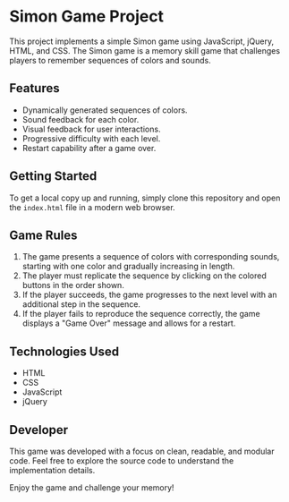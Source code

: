 # Simon Game Project

This project implements a simple Simon game using JavaScript, jQuery, HTML, and CSS. The Simon game is a memory skill game that challenges players to remember sequences of colors and sounds.

## Features

- Dynamically generated sequences of colors.
- Sound feedback for each color.
- Visual feedback for user interactions.
- Progressive difficulty with each level.
- Restart capability after a game over.

## Getting Started

To get a local copy up and running, simply clone this repository and open the `index.html` file in a modern web browser.

## Game Rules

1. The game presents a sequence of colors with corresponding sounds, starting with one color and gradually increasing in length.
2. The player must replicate the sequence by clicking on the colored buttons in the order shown.
3. If the player succeeds, the game progresses to the next level with an additional step in the sequence.
4. If the player fails to reproduce the sequence correctly, the game displays a "Game Over" message and allows for a restart.

## Technologies Used

- HTML
- CSS
- JavaScript
- jQuery

## Developer

This game was developed with a focus on clean, readable, and modular code. Feel free to explore the source code to understand the implementation details.

Enjoy the game and challenge your memory!

